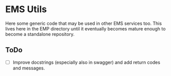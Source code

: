 # EMS Utils

Here some generic code that may be used in other EMS services too. This lives here in the EMP directory until it eventually becomes mature enough to become a standalone repository.



## ToDo

* [ ] Improve docstrings (especially also in swagger) and add return codes and messages.